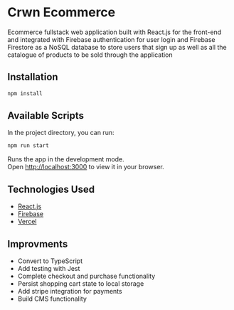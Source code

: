 # Crwn Ecommerce

Ecommerce fullstack web application built with React.js for the front-end and integrated with Firebase authentication for user login and Firebase Firestore as a NoSQL database to store users that sign up as well as all the catalogue of products to be sold through the application

## Installation

```bash
npm install
```

## Available Scripts

In the project directory, you can run:

```bash
npm run start
```

Runs the app in the development mode.\
Open [http://localhost:3000](http://localhost:3000) to view it in your browser.

## Technologies Used

- [React.js](https://reactjs.org/)
- [Firebase](https://firebase.google.com/)
- [Vercel](https://vercel.com/)

## Improvments

- Convert to TypeScript
- Add testing with Jest
- Complete checkout and purchase functionality
- Persist shopping cart state to local storage
- Add stripe integration for payments
- Build CMS functionality
